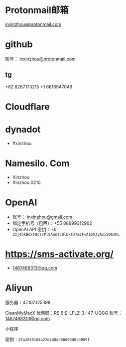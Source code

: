 # Protonmail邮箱
inxinzhou@protonmail.com
# github
账号： inxinzhou@protonmail.com
## tg
+62 8267173215 +1 6616947049
# Cloudflare

# dynadot
- #xinzhou
# Namesilo. Com
- Xinzhou 
- Xinzhou 0210.
#  OpenAI
- 账号：
inxinzhou@gmail.com
- 绑定手机号（巴西）：+55 88999312962
- OpenAI API 密钥：
`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`
# https://sms-activate.org/
- 1467468313@qq.com
# Aliyun
服务器：47.107.125.198

CleanMyMacX
优惠码：RS 6 S-LFLZ-3 I 47-UQGG
账号： 1467468313@qq.com

小程序

密钥：`2fa2858104a22d448dd68d02d6cb909f`